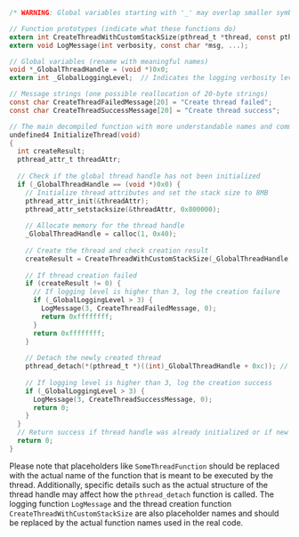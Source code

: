 ```c
/* WARNING: Global variables starting with '_' may overlap smaller symbols at the same address */

// Function prototypes (indicate what these functions do)
extern int CreateThreadWithCustomStackSize(pthread_t *thread, const pthread_attr_t *attr, void *(*start_routine) (void *), void *arg);
extern void LogMessage(int verbosity, const char *msg, ...);

// Global variables (rename with meaningful names)
void *_GlobalThreadHandle = (void *)0x0;
extern int _GlobalLoggingLevel;  // Indicates the logging verbosity level

// Message strings (one possible reallocation of 20-byte strings)
const char CreateThreadFailedMessage[20] = "Create thread failed";
const char CreateThreadSuccessMessage[20] = "Create thread success";

// The main decompiled function with more understandable names and comments
undefined4 InitializeThread(void)
{
  int createResult;
  pthread_attr_t threadAttr;
  
  // Check if the global thread handle has not been initialized
  if (_GlobalThreadHandle == (void *)0x0) {
    // Initialize thread attributes and set the stack size to 8MB
    pthread_attr_init(&threadAttr);
    pthread_attr_setstacksize(&threadAttr, 0x800000);
    
    // Allocate memory for the thread handle
    _GlobalThreadHandle = calloc(1, 0x40);
    
    // Create the thread and check creation result
    createResult = CreateThreadWithCustomStackSize(_GlobalThreadHandle, &threadAttr, SomeThreadFunction, _GlobalThreadHandle);
    
    // If thread creation failed
    if (createResult != 0) {
      // If logging level is higher than 3, log the creation failure
      if (_GlobalLoggingLevel > 3) {
        LogMessage(3, CreateThreadFailedMessage, 0);
        return 0xffffffff;
      }
      return 0xffffffff;
    }
    
    // Detach the newly created thread
    pthread_detach(*(pthread_t *)((int)_GlobalThreadHandle + 0xc)); // Adjust cast based on actual thread handle structure
    
    // If logging level is higher than 3, log the creation success
    if (_GlobalLoggingLevel > 3) {
      LogMessage(3, CreateThreadSuccessMessage, 0);
      return 0;
    }
  }
  // Return success if thread handle was already initialized or if new thread was created successfully
  return 0;
}
```

Please note that placeholders like `SomeThreadFunction` should be replaced with the actual name of the function that is meant to be executed by the thread. Additionally, specific details such as the actual structure of the thread handle may affect how the `pthread_detach` function is called. The logging function `LogMessage` and the thread creation function `CreateThreadWithCustomStackSize` are also placeholder names and should be replaced by the actual function names used in the real code.